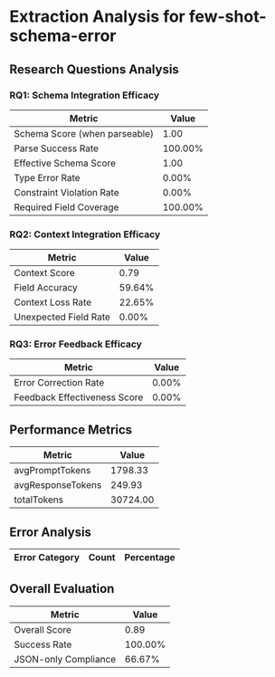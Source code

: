 # Extraction Analysis for few-shot-schema-error

## Research Questions Analysis

### RQ1: Schema Integration Efficacy

| Metric | Value |
|--------|-------|
| Schema Score (when parseable) | 1.00 |
| Parse Success Rate | 100.00% |
| Effective Schema Score | 1.00 |
| Type Error Rate | 0.00% |
| Constraint Violation Rate | 0.00% |
| Required Field Coverage | 100.00% |

### RQ2: Context Integration Efficacy

| Metric | Value |
|--------|-------|
| Context Score | 0.79 |
| Field Accuracy | 59.64% |
| Context Loss Rate | 22.65% |
| Unexpected Field Rate | 0.00% |

### RQ3: Error Feedback Efficacy

| Metric | Value |
|--------|-------|
| Error Correction Rate | 0.00% |
| Feedback Effectiveness Score | 0.00% |

## Performance Metrics

| Metric | Value |
|--------|-------|
| avgPromptTokens | 1798.33 |
| avgResponseTokens | 249.93 |
| totalTokens | 30724.00 |

## Error Analysis

| Error Category | Count | Percentage |
|---------------|-------|------------|

## Overall Evaluation

| Metric | Value |
|--------|-------|
| Overall Score | 0.89 |
| Success Rate | 100.00% |
| JSON-only Compliance | 66.67% |
